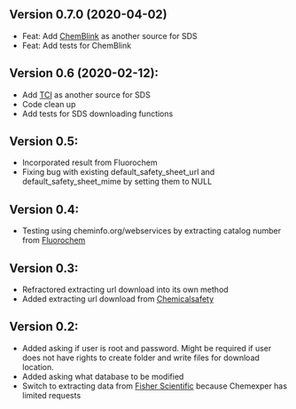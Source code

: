 ## Version 0.7.0 (2020-04-02)

- Feat: Add [ChemBlink](https://www.chemblink.com) as another source for SDS
- Feat: Add tests for ChemBlink
 
## Version 0.6 (2020-02-12):
- Add [TCI](https://www.tcichemicals.com/en/us/) as another source for SDS
- Code clean up
- Add tests for SDS downloading functions

## Version 0.5:
- Incorporated result from Fluorochem
- Fixing bug with existing default_safety_sheet_url and default_safety_sheet_mime
by setting them to NULL

## Version 0.4:
- Testing using cheminfo.org/webservices by extracting catalog number from [Fluorochem](http://www.fluorochem.co.uk/)

## Version 0.3:
- Refractored extracting url download into its own method
- Added extracting url download from [Chemicalsafety](https://chemicalsafety.com/sds-search/)

## Version 0.2:
- Added asking if user is root and password. Might be required if user does 
not have rights to create folder and write files for download location.
- Added asking what database to be modified
- Switch to extracting data from [Fisher Scientific](https://www.fishersci.com/us/en/catalog/search/sdshome.html) because Chemexper has limited requests
